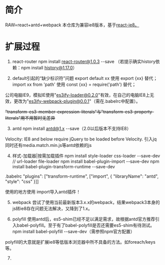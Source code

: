 # 简介
RAW=react+antd+webpack
本仓库为兼容ie8版本，基于[react-ie8。](https://github.com/xcatliu/react-ie8/tree/master/examples/hello-world)

# 扩展过程
1. react-router
npm install react-router@1.0.3 --save
（若提示确实history依赖：npm install history@1.17.0）

2. default引起的“缺少标识符”问题
export default xx 使用 export {xx} 替代；
import xx from 'path' 使用 const {xx} = require('path') 替代；

公司电脑IE9，模拟IE使用"es3ify-loader@0.2.0"有效，在自己的电脑IE8上无效，更改为"es3ify-webpack-plugin@0.0.1"（需在.babelrc中配置）。

~~"transform-es3-member-expression-literals"与"transform-es3-property-literals"用不用暂时无差异~~

3. antd
npm install antd@1.x --save（2.0以后版本不支持IE8）

Velocity: IE8 and below require jQuery to be loaded before Velocity. 
引入jq
同时还有media.match.min.js等antd依赖的js

4. 样式-加载器|按需加载插件
npm install style-loader css-loader --save-dev // url-loader file-loader
npm install babel-plugin-import --save-dev
npm install babel-plugin-transform-runtime --save-dev

.babelrc
"plugins": ["transform-runtime", ["import", {
  "libraryName": "antd",
  "style": "css"
}]]

使用的地方使用
import导入antd插件！

5. webpack
尝试了使用当前最新版本3.x.x的webpack，结果webpack3本身的js转ie8存在问题无法解决，又降到了1.x。

6. polyfill
使用antd后，es5-shim已经不足以满足需求，故根据antd官方推荐引入babel-polyfill。至于有了babel-polyfill是否还需要es5-shim有待测试。
npm install babel-polyfill --save-dev（需参照npm官方配置）

polyfill的大意就是扩展ie8等低版本浏览器中所不具备的方法。如foreach/keys等。

7. 





